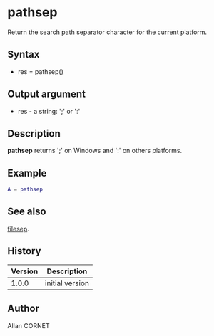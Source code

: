 # pathsep

Return the search path separator character for the current platform.

## Syntax

- res = pathsep()

## Output argument

- res - a string: ';' or ':'

## Description

<b>pathsep</b> returns ';' on Windows and ':' on others platforms.

## Example

```matlab
A = pathsep
```

## See also

[filesep](filesep.md).

## History

| Version | Description     |
| ------- | --------------- |
| 1.0.0   | initial version |

## Author

Allan CORNET
